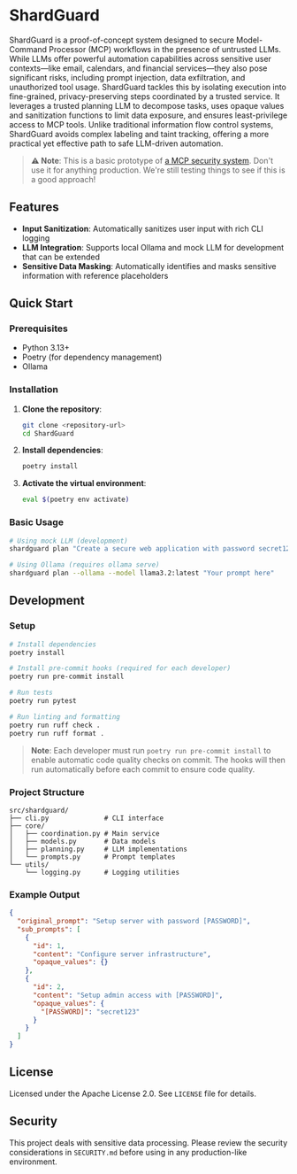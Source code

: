 # ShardGuard

ShardGuard is a proof-of-concept system designed to secure Model-Command Processor (MCP) workflows in the presence
of untrusted LLMs. While LLMs offer powerful automation capabilities across sensitive user contexts—like email,
calendars, and financial services—they also pose significant risks, including prompt injection, data exfiltration,
and unauthorized tool usage. ShardGuard tackles this by isolating execution into fine-grained, privacy-preserving
steps coordinated by a trusted service. It leverages a trusted planning LLM to decompose tasks, uses opaque values
and sanitization functions to limit data exposure, and ensures least-privilege access to MCP tools. Unlike
traditional information flow control systems, ShardGuard avoids complex labeling and taint tracking, offering a more
practical yet effective path to safe LLM-driven automation.

> **⚠️ Note**: This is a basic prototype of [a MCP security system](https://docs.google.com/document/d/1fB_DedbmW5E7MQSgXd98iNj9aQfXtajNKSEtAGUzLYI/edit?tab=t.0).
> Don't use it for anything production. We're still testing things to see if this is a good approach!

## Features

- **Input Sanitization**: Automatically sanitizes user input with rich CLI logging
- **LLM Integration**: Supports local Ollama and mock LLM for development that can be extended
- **Sensitive Data Masking**: Automatically identifies and masks sensitive information with reference placeholders

## Quick Start

### Prerequisites

- Python 3.13+
- Poetry (for dependency management)
- Ollama

### Installation

1. **Clone the repository**:

   ```bash
   git clone <repository-url>
   cd ShardGuard
   ```

2. **Install dependencies**:

   ```bash
   poetry install
   ```

3. **Activate the virtual environment**:

   ```bash
   eval $(poetry env activate)
   ```

### Basic Usage

```bash
# Using mock LLM (development)
shardguard plan "Create a secure web application with password secret123"

# Using Ollama (requires ollama serve)
shardguard plan --ollama --model llama3.2:latest "Your prompt here"
```

## Development

### Setup

```bash
# Install dependencies
poetry install

# Install pre-commit hooks (required for each developer)
poetry run pre-commit install

# Run tests
poetry run pytest

# Run linting and formatting
poetry run ruff check .
poetry run ruff format .
```

> **Note**: Each developer must run `poetry run pre-commit install` to enable automatic code quality checks on commit.
> The hooks will then run automatically before each commit to ensure code quality.

### Project Structure

```text
src/shardguard/
├── cli.py              # CLI interface
├── core/
│   ├── coordination.py # Main service
│   ├── models.py       # Data models
│   ├── planning.py     # LLM implementations
│   └── prompts.py      # Prompt templates
└── utils/
    └── logging.py      # Logging utilities
```

### Example Output

```json
{
  "original_prompt": "Setup server with password [PASSWORD]",
  "sub_prompts": [
    {
      "id": 1,
      "content": "Configure server infrastructure",
      "opaque_values": {}
    },
    {
      "id": 2,
      "content": "Setup admin access with [PASSWORD]",
      "opaque_values": {
        "[PASSWORD]": "secret123"
      }
    }
  ]
}
```

## License

Licensed under the Apache License 2.0. See `LICENSE` file for details.

## Security

This project deals with sensitive data processing. Please review the security considerations in `SECURITY.md`
before using in any production-like environment.
